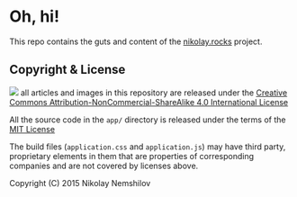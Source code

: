 # Oh, hi!

This repo contains the guts and content of the [nikolay.rocks](http://nikolay.rocks)
project.

## Copyright & License

[![](https://i.creativecommons.org/l/by-nc-sa/4.0/88x31.png)](http://creativecommons.org/licenses/by-nc-sa/4.0/)
all articles and images in this repository are released under the
[Creative Commons Attribution-NonCommercial-ShareAlike 4.0 International License](http://creativecommons.org/licenses/by-nc-sa/4.0/)

All the source code in the `app/` directory is released under the terms of the
[MIT License](http://opensource.org/licenses/MIT)

The build files (`application.css` and `application.js`) may have third party,
proprietary elements in them that are properties of corresponding companies
and are not covered by licenses above.

Copyright (C) 2015 Nikolay Nemshilov
